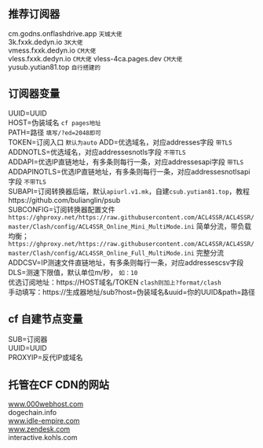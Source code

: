 ## 推荐订阅器  
cm.godns.onflashdrive.app `天城大佬`  
3k.fxxk.dedyn.io `3K大佬`  
vmess.fxxk.dedyn.io `CM大佬`  
vless.fxxk.dedyn.io `CM大佬` 
vless-4ca.pages.dev `CM大佬`  
yusub.yutian81.top  `自行搭建的`  
## 订阅器变量
UUID=UUID  
HOST=伪装域名  `cf pages地址`  
PATH=路径  `填写/?ed=2048即可`  
TOKEN=订阅入口  `默认为auto`
ADD=优选域名，对应addresses字段  `带TLS`  
ADDNOTLS=优选域名，对应addressesnotls字段  `不带TLS`  
ADDAPI=优选IP直链地址，有多条则每行一条，对应addressesapi字段  `带TLS`
ADDAPINOTLS=优选IP直链地址，有多条则每行一条，对应addressesnotlsapi字段  `不带TLS`  
SUBAPI=订阅转换器后端，默认`apiurl.v1.mk`，自建`csub.yutian81.top`，教程https://github.com/bulianglin/psub   
SUBCONFIG=订阅转换器配置文件  `https://ghproxy.net/https://raw.githubusercontent.com/ACL4SSR/ACL4SSR/master/Clash/config/ACL4SSR_Online_Mini_MultiMode.ini`  简单分流，带负载均衡；`https://ghproxy.net/https://raw.githubusercontent.com/ACL4SSR/ACL4SSR/master/Clash/config/ACL4SSR_Online_Full_MultiMode.ini`  完整分流  
ADDCSV=IP测速文件直链地址，有多条则每行一条，对应addressescsv字段  
DLS=测速下限值，默认单位m/秒， `如：10`  
优选订阅地址：https://HOST域名/TOKEN `clash则加上?format/clash`  
手动填写：https://生成器地址/sub?host=伪装域名&uuid=你的UUID&path=路径  
## cf 自建节点变量
SUB=订阅器  
UUID=UUID  
PROXYIP=反代IP或域名  
## 托管在CF CDN的网站
www.000webhost.com  
dogechain.info  
www.idle-empire.com  
www.zendesk.com  
interactive.kohls.com  

